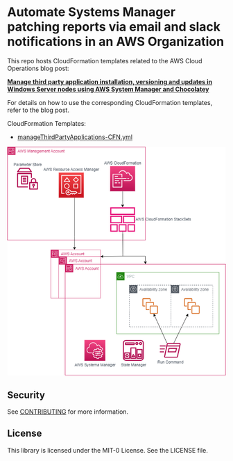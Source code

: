# Automate Systems Manager patching reports via email and slack notifications in an AWS Organization

This repo hosts CloudFormation templates related to the AWS Cloud Operations blog post:

[**Manage third party application installation, versioning and updates in Windows Server nodes using AWS System Manager and Chocolatey**](https://aws.amazon.com/blogs/mt/)

For details on how to use the corresponding CloudFormation templates, refer to the blog post.

CloudFormation Templates:

* [manageThirdPartyApplications-CFN.yml](/Templates/CloudFormation/manageThirdPartyApplications-CFN.yml)

![Architecture diagram for Patch reporting](Images/centralized-management-of-third-party-applications.png)

## Security

See [CONTRIBUTING](CONTRIBUTING.md#security-issue-notifications) for more information.

## License

This library is licensed under the MIT-0 License. See the LICENSE file.